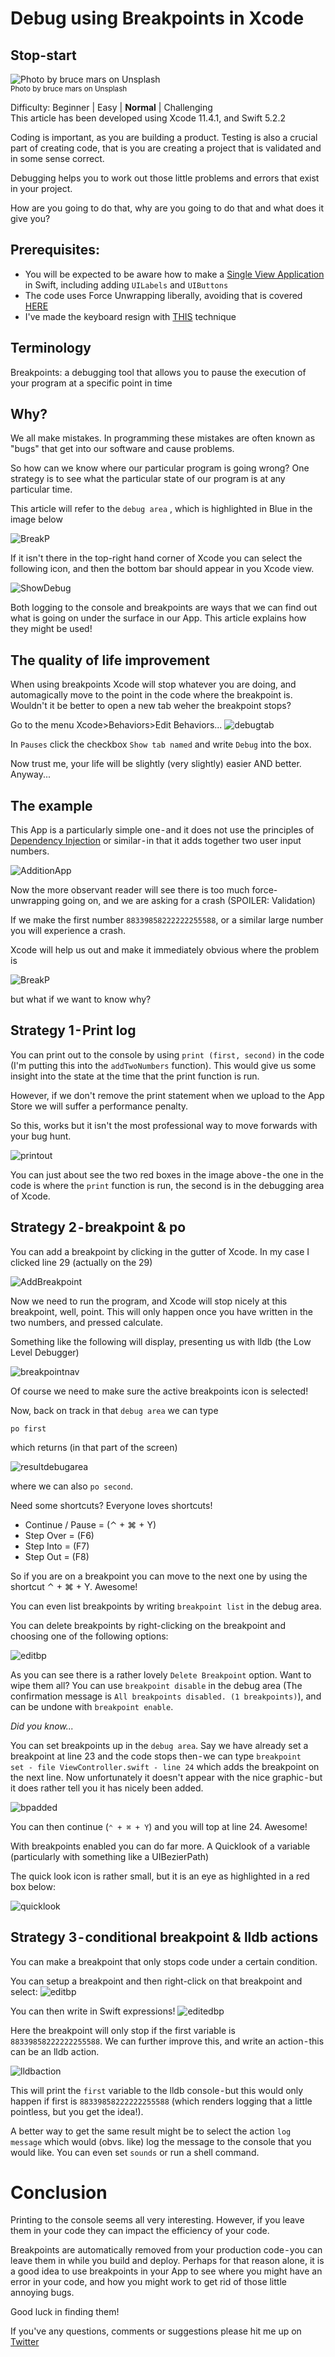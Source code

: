 # Debug using Breakpoints in Xcode
## Stop-start
![Photo by bruce mars on Unsplash](Images/0*zmPHBnfW5uUz3F0G.jpeg)<br/>
<sub>Photo by bruce mars on Unsplash<sub>

Difficulty: Beginner | Easy | **Normal** | Challenging<br/>
This article has been developed using Xcode 11.4.1, and Swift 5.2.2

Coding is important, as you are building a product. Testing is also a crucial part of creating code, that is you are creating a project that is validated and in some sense correct.

Debugging helps you to work out those little problems and errors that exist in your project.

How are you going to do that, why are you going to do that and what does it give you?

## Prerequisites:
* You will be expected to be aware how to make a [Single View Application](https://medium.com/swlh/your-first-ios-application-using-xcode-9983cf6efb71) in Swift, including adding `UILabels` and `UIButtons`
* The code uses Force Unwrapping liberally, avoiding that is covered [HERE](https://medium.com/@stevenpcurtis.sc/the-lazy-variables-what-and-why-in-swift-619cb951ee0f)
* I've made the keyboard resign with [THIS](https://medium.com/better-programming/generics-in-swift-aa111f1c549) technique

## Terminology
Breakpoints: a debugging tool that allows you to pause the execution of your program at a specific point in time

## Why?
We all make mistakes. In programming these mistakes are often known as "bugs" that get into our software and cause problems. 

So how can we know where our particular program is going wrong? One strategy is to see what the particular state of our program is at any particular time.

This article will refer to the `debug area` , which is highlighted in Blue in the image below


![BreakP](Images/BreakP.png)<br>

If it isn't there in the top-right hand corner of Xcode you can select the following icon, and then the bottom bar should appear in you Xcode view.

![ShowDebug](Images/ShowDebug.png)<br>

Both logging to the console and breakpoints are ways that we can find out what is going on under the surface in our App. This article explains how they might be used!

## The quality of life improvement
When using breakpoints Xcode will stop whatever you are doing, and automagically move to the point in the code where the breakpoint is. Wouldn't it be better to open a new tab weher the breakpoint stops?

Go to the menu Xcode>Behaviors>Edit Behaviors...
![debugtab](Images/debugtab.png)<br>

In `Pauses` click the checkbox `Show tab named` and write `Debug` into the box.

Now trust me, your life will be slightly (very slightly) easier AND better.
Anyway...

## The example
This App is a particularly simple one - and it does not use the principles of [Dependency Injection](https://medium.com/@stevenpcurtis.sc/learning-dependency-injection-using-swift-c94183742187) or similar - in that it adds together two user input numbers.

![AdditionApp](Images/AdditionApp.png)<br>

Now the more observant reader will see there is too much force-unwrapping going on, and we are asking for a crash (SPOILER: Validation) 

If we make the first number `88339858222222255588`, or a similar large number you will experience a crash.

Xcode will help us out and make it immediately obvious where the problem is

![BreakP](Images/BreakP.png)<br>

but what if we want to know why?

## Strategy 1 - Print log
You can print out to the console by using `print (first, second)` in the code (I'm putting this into the `addTwoNumbers` function). This would give us some insight into the state at the time that the print function is run.

However, if we don't remove the print statement when we upload to the App Store we will suffer a performance penalty.

So this, works but it isn't the most professional way to move forwards with your bug hunt.

![printout](Images/printout.png)<br>

You can just about see the two red boxes in the image above - the one in the code is where the `print` function is run, the second is in the debugging area of Xcode.

## Strategy 2 - breakpoint & po
You can add a breakpoint by clicking in the gutter of Xcode. In my case I clicked line 29 (actually on the 29)

![AddBreakpoint](Images/AddBreakpoint.png)<br>

Now we need to run the program, and Xcode will stop nicely at this breakpoint, well, point. This will only happen once you have written in the two numbers, and pressed calculate.

Something like the following will display, presenting us with lldb (the Low Level Debugger)

![breakpointnav](Images/breakpointnav.png)<br>

Of course we need to make sure the active breakpoints icon is selected!

Now, back on track in that `debug area` we can type 

`po first`

which returns (in that part of the screen)

![resultdebugarea](Images/resultdebugarea.png)<br>

where we can also `po second`.

Need some shortcuts? Everyone loves shortcuts!
* Continue / Pause = (⌃ + ⌘ + Y)
* Step Over = (F6)
* Step Into = (F7)
* Step Out = (F8)

So if you are on a breakpoint you can move to the next one by using the shortcut ⌃ + ⌘ + Y. Awesome!

You can even list breakpoints by writing `breakpoint list` in the debug area.

You can delete breakpoints by right-clicking on the breakpoint and choosing one of the following options:

![editbp](Images/editbp.png)<br>

As you can see there is a rather lovely `Delete Breakpoint` option. Want to wipe them all? You can use `breakpoint disable` in the debug area (The confirmation message is `All breakpoints disabled. (1 breakpoints)`), and can be undone with `breakpoint enable`.

*Did you know...*

You can set breakpoints up in the `debug area`. Say we have already set a breakpoint at line 23 and the code stops then - we can type `breakpoint set - file ViewController.swift - line 24` which adds the breakpoint on the next line. Now unfortunately it doesn't appear with the nice graphic - but it does rather tell you it has nicely been added.

![bpadded](Images/bpadded.png)<br>

You can then continue (`⌃ + ⌘ + Y`) and you will top at line 24. Awesome!

With breakpoints enabled you can do far more. A Quicklook of a variable (particularly with something like a UIBezierPath) 

The quick look icon is rather small, but it is an eye as highlighted in a red box below:

![quicklook](Images/quicklook.png)<br>

## Strategy 3 - conditional breakpoint & lldb actions
You can make a breakpoint that only stops code under a certain condition. 

You can setup a breakpoint and then right-click on that breakpoint and select:
![editbp](Images/editbp.png)<br>

You can then write in Swift expressions!
![editedbp](Images/editedbp.png)<br>

Here the breakpoint will only stop if the first variable is `88339858222222255588`.
We can further improve this, and write an action - this can be an lldb action.

![lldbaction](Images/lldbaction.png)<br>

This will print the `first` variable to the lldb console - but this would only happen if first is `88339858222222255588` (which renders logging that a little pointless, but you get the idea!).

A better way to get the same result might be to select the action `log message` which would (obvs. like) log the message to the console that you would like. You can even set `sounds` or run a shell command.

# Conclusion
Printing to the console seems all very interesting. However, if you leave them in your code they can impact the efficiency of your code.

Breakpoints are automatically removed from your production code - you can leave them in while you build and deploy. Perhaps for that reason alone, it is a good idea to use breakpoints in your App to see where you might have an error in your code, and how you might work to get rid of those little annoying bugs.

Good luck in finding them!

If you've any questions, comments or suggestions please hit me up on [Twitter](https://twitter.com/stevenpcurtis) 
